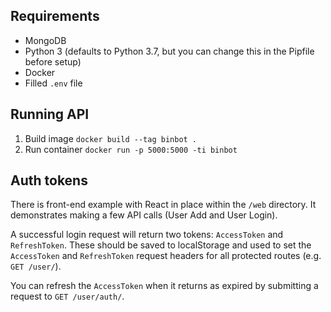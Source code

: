 ## Requirements
 
- MongoDB
- Python 3 (defaults to Python 3.7, but you can change this in the Pipfile before setup)
- Docker
- Filled `.env` file

## Running API

1. Build image `docker build --tag binbot .`
3. Run container `docker run -p 5000:5000 -ti binbot`

## Auth tokens

There is front-end example with React in place within the `/web` directory. It demonstrates making a few API calls (User Add and User Login).

A successful login request will return two tokens: `AccessToken` and `RefreshToken`. These should be saved to localStorage and used to set the `AccessToken` and `RefreshToken` request headers for all protected routes (e.g. `GET /user/`).

You can refresh the `AccessToken` when it returns as expired by submitting a request to `GET /user/auth/`.

